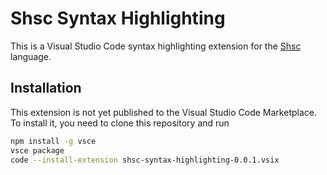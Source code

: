 # Shsc Syntax Highlighting

This is a Visual Studio Code syntax highlighting extension for the [Shsc](https://github.com/AvirukBasak/shsc-lang) language.

## Installation

This extension is not yet published to the Visual Studio Code Marketplace. To install it, you need to clone this repository and run

```bash
npm install -g vsce
vsce package
code --install-extension shsc-syntax-highlighting-0.0.1.vsix
```
